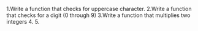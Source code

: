 1.Write a function that checks for uppercase character.
2.Write a function that checks for a digit (0 through 9)
3.Write a function that multiplies two integers
4.
5.
